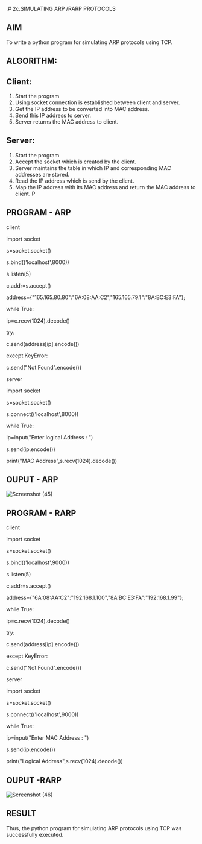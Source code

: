 .# 2c.SIMULATING ARP /RARP PROTOCOLS
## AIM
To write a python program for simulating ARP protocols using TCP.
## ALGORITHM:
## Client:
1. Start the program
2. Using socket connection is established between client and server.
3. Get the IP address to be converted into MAC address.
4. Send this IP address to server.
5. Server returns the MAC address to client.
## Server:
1. Start the program
2. Accept the socket which is created by the client.
3. Server maintains the table in which IP and corresponding MAC addresses are
stored.
4. Read the IP address which is send by the client.
5. Map the IP address with its MAC address and return the MAC address to client.
P
## PROGRAM - ARP
 client
 
 import socket
 
 s=socket.socket()
 
 s.bind(('localhost',8000))
 
 s.listen(5)
 
 c,addr=s.accept()
 
 address={"165.165.80.80":"6A:08:AA:C2","165.165.79.1":"8A:BC:E3:FA"};
 
 while True:

 ip=c.recv(1024).decode()
 
 try:
 
 c.send(address[ip].encode())
 
 except KeyError:
 
 c.send("Not Found".encode())
 
 server
 
 import socket
 
 s=socket.socket()
 
 s.connect(('localhost',8000))
 
 while True:
 
 ip=input("Enter logical Address : ")
 
 s.send(ip.encode())
 
 print("MAC Address",s.recv(1024).decode())
## OUPUT - ARP
![Screenshot (45)](https://github.com/user-attachments/assets/2272c506-6162-48cf-b811-1db3f9e4b21b)

## PROGRAM - RARP
 client
 
 import socket
 
 s=socket.socket()
 
 s.bind(('localhost',9000))
 
 s.listen(5)
 
 c,addr=s.accept()
 
 address={"6A:08:AA:C2":"192.168.1.100","8A:BC:E3:FA":"192.168.1.99"};
 
 while True:
 
 ip=c.recv(1024).decode()
 
 try:
 
 c.send(address[ip].encode())
 
 except KeyError:
 
 c.send("Not Found".encode())
 
 server
 
 import socket
 
 s=socket.socket()
 
 s.connect(('localhost',9000))
 
 while True:
 
 ip=input("Enter MAC Address : ")
 
 s.send(ip.encode())
 
 print("Logical Address",s.recv(1024).decode())
## OUPUT -RARP
![Screenshot (46)](https://github.com/user-attachments/assets/1dfbe948-832d-49ab-87b4-152fe483b370)

## RESULT
Thus, the python program for simulating ARP protocols using TCP was successfully 
executed.
